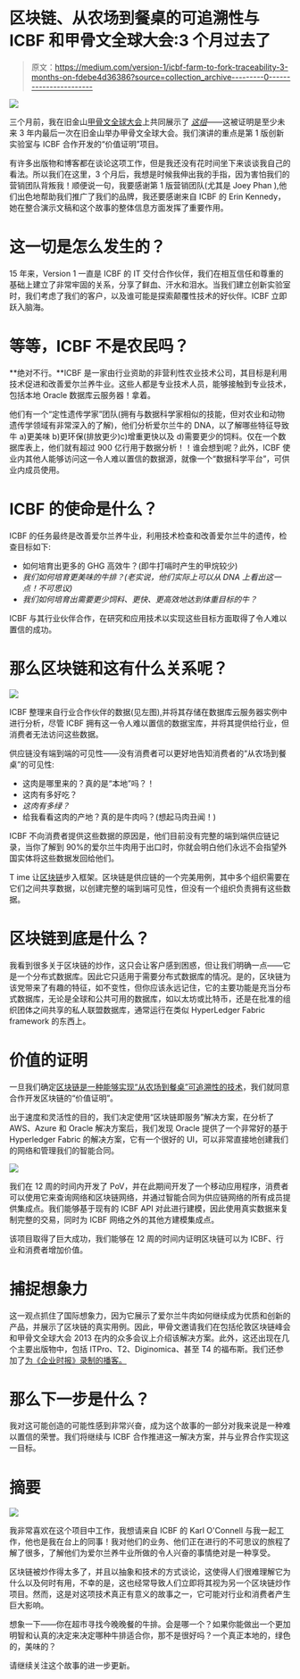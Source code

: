 # 区块链、从农场到餐桌的可追溯性与 ICBF 和甲骨文全球大会:3 个月过去了

> 原文：<https://medium.com/version-1/icbf-farm-to-fork-traceability-3-months-on-fdebe4d36386?source=collection_archive---------0----------------------->

![](img/0b948e90fe04d43cf48cc4045340a66f.png)

三个月前，我在旧金山[甲骨文全球大会](https://www.version1.com/nw-cld-ocl-oracle-openworld-2019/)上共同展示了 [*这组*](https://www.icbf.com/wp/wp-content/uploads/2019/10/ICBF_Blockchain-for-website.pdf)——这被证明是至少未来 3 年内最后一次在旧金山举办甲骨文全球大会。我们演讲的重点是第 1 版创新实验室与 ICBF 合作开发的“价值证明”项目。

有许多出版物和博客都在谈论这项工作，但是我还没有花时间坐下来谈谈我自己的看法。所以我们在这里，3 个月后，我想是时候我伸出我的手指，因为害怕我们的营销团队背叛我！顺便说一句，我要感谢第 1 版营销团队(尤其是 Joey Phan ),他们出色地帮助我们推广了我们的品牌，我还要感谢来自 ICBF 的 Erin Kennedy，她在整合演示文稿和这个故事的整体信息方面发挥了重要作用。

# 这一切是怎么发生的？

15 年来，Version 1 一直是 ICBF 的 IT 交付合作伙伴，我们在相互信任和尊重的基础上建立了非常牢固的关系，分享了鲜血、汗水和泪水。当我们建立创新实验室时，我们考虑了我们的客户，以及谁可能是探索颠覆性技术的好伙伴。ICBF 立即跃入脑海。

# 等等，ICBF 不是农民吗？

**绝对不行。**ICBF 是一家由行业资助的非营利性农业技术公司，其目标是利用技术促进和改善爱尔兰养牛业。这些人都是专业技术人员，能够接触到专业技术，包括本地 Oracle 数据库云服务器！拿着。

他们有一个“定性遗传学家”团队(拥有与数据科学家相似的技能，但对农业和动物遗传学领域有非常深入的了解)，他们分析爱尔兰牛的 DNA，以了解哪些特征导致牛 a)更美味 b)更环保(排放更少)c)增重更快以及 d)需要更少的饲料。仅在一个数据库表上，他们就有超过 900 亿行用于数据分析！！谁会想到呢？此外，ICBF 使业内其他人能够访问这一令人难以置信的数据源，就像一个“数据科学平台”，可供业内成员使用。

# ICBF 的使命是什么？

ICBF 的任务最终是改善爱尔兰养牛业，利用技术检查和改善爱尔兰牛的遗传，检查目标如下:

*   如何培育出更多的 GHG 高效牛？(即牛打嗝时产生的甲烷较少)
*   *我们如何培育更美味的牛排？(老实说，他们实际上可以从 DNA 上看出这一点！不可思议)*
*   *我们如何培育出需要更少饲料、更快、更高效地达到体重目标的牛？*

ICBF 与其行业伙伴合作，在研究和应用技术以实现这些目标方面取得了令人难以置信的成功。

# 那么区块链和这有什么关系呢？

![](img/812ab37a4532c42f53f7ba0701e8116c.png)

ICBF 整理来自行业合作伙伴的数据(见左图),并将其存储在数据库云服务器实例中进行分析，尽管 ICBF 拥有这一令人难以置信的数据宝库，并将其提供给行业，但消费者无法访问这些数据。

供应链没有端到端的可见性——没有消费者可以更好地告知消费者的“从农场到餐桌”的可见性:

*   这肉是哪里来的？真的是“本地”吗？！
*   这肉有多好吃？
*   *这肉有多绿？*
*   给我看看这肉的产地？真的是牛肉吗？(想起马肉丑闻！)

ICBF 不向消费者提供这些数据的原因是，他们目前没有完整的端到端供应链记录，当你了解到 90%的爱尔兰牛肉用于出口时，你就会明白他们永远不会指望外国实体将这些数据发回给他们。

T ime 让[区块链](https://www.version1.com/it-service/is-dgt-inn-blockchain/)步入框架。区块链是供应链的一个完美用例，其中多个组织需要在它们之间共享数据，以创建完整的端到端可见性，但没有一个组织负责拥有这些数据。

# 区块链到底是什么？

我看到很多关于区块链的炒作，这只会让客户感到困惑，但让我们明确一点——它是一个分布式数据库。因此它只适用于需要分布式数据库的情况。是的，区块链为该党带来了有趣的特征，如不变性，但你应该永远记住，它的主要功能是充当分布式数据库，无论是全球和公共可用的数据库，如以太坊或比特币，还是在批准的组织团体之间共享的私人联盟数据库，通常运行在类似 HyperLedger Fabric framework 的东西上。

# 价值的证明

一旦我们确定[区块链是一种能够实现“从农场到餐桌”可追溯性的技术](https://www.version1.com/it-service/is-dgt-inn-blockchain/)，我们就同意合作开发区块链的“价值证明”。

出于速度和灵活性的目的，我们决定使用“区块链即服务”解决方案，在分析了 AWS、Azure 和 Oracle 解决方案后，我们发现 Oracle 提供了一个非常好的基于 Hyperledger Fabric 的解决方案，它有一个很好的 UI，可以非常直接地创建我们的网络和管理我们的智能合同。

![](img/63b56927eb1bd3902841f39ef83897d6.png)

我们在 12 周的时间内开发了 PoV，并在此期间开发了一个移动应用程序，消费者可以使用它来查询网络和区块链网络，并通过智能合同为供应链网络的所有成员提供集成点。我们能够基于现有的 ICBF API 对此进行建模，因此使用真实数据来复制完整的交易，同时为 ICBF 网络之外的其他方建模集成点。

该项目取得了巨大成功，我们能够在 12 周的时间内证明区块链可以为 ICBF、行业和消费者增加价值。

# 捕捉想象力

这一观点抓住了国际想象力，因为它展示了爱尔兰牛肉如何继续成为优质和创新的产品，并展示了区块链的真实用例。因此，甲骨文邀请我们在包括伦敦区块链峰会和甲骨文全球大会 2013 在内的众多会议上介绍该解决方案。此外，这还出现在几个主要出版物中，包括 ITPro、T2、Diginomica、甚至 T4 的福布斯。我们还参加了[为《企业时报》录制的播客。](https://www.enterprisetimes.co.uk/2019/09/18/moving-erp-to-the-cloud-blockchain-cattle-and-brexit/)

# 那么下一步是什么？

我对这可能创造的可能性感到非常兴奋，成为这个故事的一部分对我来说是一种难以置信的荣誉。我们将继续与 ICBF 合作推进这一解决方案，并与业界合作实现这一目标。

# 摘要

![](img/44f93cc42fbbb34f77e309c2dc79dac4.png)

我非常喜欢在这个项目中工作，我想请来自 ICBF 的 Karl O'Connell 与我一起工作，他也是我在台上的同事！我对他们的业务、他们正在进行的不可思议的旅程了解了很多，了解他们为爱尔兰养牛业所做的令人兴奋的事情绝对是一种享受。

区块链被炒作得太多了，并且以抽象和技术的方式谈论，这使得人们很难理解它为什么以及何时有用，不幸的是，这也经常导致人们立即将其视为另一个区块链炒作项目。然而，这是对这项技术真正有意义的故事之一，它可能对行业和消费者产生巨大影响。

想象一下——你在超市寻找今晚晚餐的牛排。会是哪一个？如果你能做出一个更加明智和认真的决定来决定哪种牛排适合你，那不是很好吗？一个真正本地的，绿色的，美味的？

请继续关注这个故事的进一步更新。